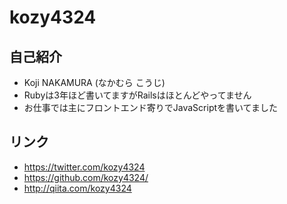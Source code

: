 # kozy4324

## 自己紹介

- Koji NAKAMURA (なかむら こうじ)
- Rubyは3年ほど書いてますがRailsはほとんどやってません
- お仕事では主にフロントエンド寄りでJavaScriptを書いてました

## リンク

- https://twitter.com/kozy4324
- https://github.com/kozy4324/
- http://qiita.com/kozy4324
